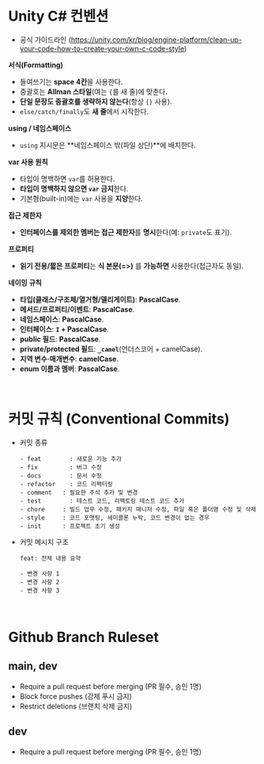 # Unity C# 컨벤션
- 공식 가이드라인 (https://unity.com/kr/blog/engine-platform/clean-up-your-code-how-to-create-your-own-c-code-style)

**서식(Formatting)**

- 들여쓰기는 **space 4칸**을 사용한다.
- 중괄호는 **Allman 스타일**(여는 `{`를 새 줄)에 맞춘다.
- **단일 문장도 중괄호를 생략하지 않는다**(항상 `{}` 사용).
- `else/catch/finally`도 **새 줄**에서 시작한다.

**using / 네임스페이스**

- `using` 지시문은 **네임스페이스 밖(파일 상단)**에 배치한다.

**var 사용 원칙**

- 타입이 명백하면 `var`를 허용한다.
- **타입이 명백하지 않으면 `var` 금지**한다.
- 기본형(built-in)에는 `var` 사용을 **지양**한다.

**접근 제한자**

- **인터페이스를 제외한 멤버는 접근 제한자**를 **명시**한다(예: `private`도 표기).

**프로퍼티**

- **읽기 전용/짧은 프로퍼티**는 **식 본문(=>)** 를 **가능하면** 사용한다(접근자도 동일).

**네이밍 규칙**

- **타입(클래스/구조체/열거형/델리게이트)**: **PascalCase**.
- **메서드/프로퍼티/이벤트**: **PascalCase**.
- **네임스페이스**: **PascalCase**.
- **인터페이스**: **`I` + PascalCase**.
- **public 필드**: **PascalCase**.
- **private/protected 필드**: **`_camel`**(언더스코어 + camelCase).
- **지역 변수·매개변수**: **camelCase**.
- **enum 이름과 멤버**: **PascalCase**.

&nbsp;

# 커밋 규칙 (Conventional Commits)

- 커밋 종류

  ```
  - feat 		: 새로운 기능 추가
  - fix 		: 버그 수정
  - docs 		: 문서 수정
  - refactor 	: 코드 리팩터링
  - comment   : 필요한 주석 추가 및 변경
  - test 		: 테스트 코드, 리팩토링 테스트 코드 추가
  - chore     : 빌드 업무 수정, 패키지 매니저 수정, 파일 혹은 폴더명 수정 및 삭제
  - style     : 코드 포맷팅, 세미콜론 누락, 코드 변경이 없는 경우
  - init      : 프로젝트 초기 생성
  ```

- 커밋 메시지 구조

  ```
  feat: 전체 내용 요약

  - 변경 사항 1
  - 변경 사항 2
  - 변경 사항 3
  ```

  &nbsp;

# Github Branch Ruleset

## main, dev
- Require a pull request before merging (PR 필수, 승인 1명)
- Block force pushes (강제 푸시 금지)
- Restrict deletions (브랜치 삭제 금지)

## dev
- Require a pull request before merging (PR 필수, 승인 1명)
